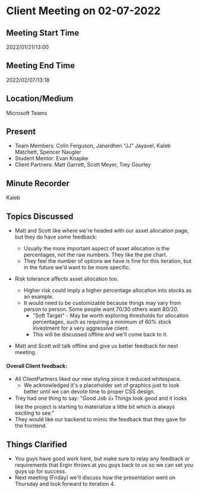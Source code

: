 # Client Meeting on 02-07-2022

## Meeting Start Time

2022/01/21/13:00

## Meeting End Time

2022/02/07/13:18

## Location/Medium

Microsoft Teams

## Present

- Team Members: Colin Ferguson, Janardhen "JJ" Jayavel, Kaleb Matchett, Spencer Naugler
- Student Mentor: Evan Knapke
- Client Partners: Matt Garrett, Scott Meyer, Trey Gourley

## Minute Recorder

Kaleb

## Topics Discussed
- Matt and Scott like where we're headed with our asset allocation page, but they do have some feedback:
  - Usually the more important aspect of asset allocation is the percentages, not the raw numbers. They like the pie chart.
  - They feel the number of options we have is fine for this iteration, but in the future we'd want to be more specific.

- Risk tolerance affects asset allocation too.
  - Higher risk could imply a higher percentage allocation into stocks as an example.
  - It would need to be customizable because things may vary from person to person. Some people want 70/30 others want 80/20.
    - "Soft Target" - May be worth exploring thresholds for allocation percentages, such as requiring a minimum of 60% stock investment for a very aggressive client.
    - This will be discussed offline and we'll come back to it.

- Matt and Scott will talk offline and give us better feedback for next meeting.

#### Overall Client feedback:
- All ClientPartners liked our new styling since it reduced whitespace.
  - We acknowledged it's a placeholder set of graphics just to look better until we can devote time to proper CSS design.
- Trey had one thing to say: "Good Job 👍 Things look good and it looks like the project is starting to materialize a little bit which is always exciting to see."
- They would like our backend to mimic the feedback that they gave for the frontend.

## Things Clarified

- You guys have good work here, but make sure to relay any feedback or requirements that Ergin throws at you guys back to us so we can set you guys up for success.
- Next meeting (Friday) we'll discuss how the presentation went on Thursday and look forward to iteration 4.
